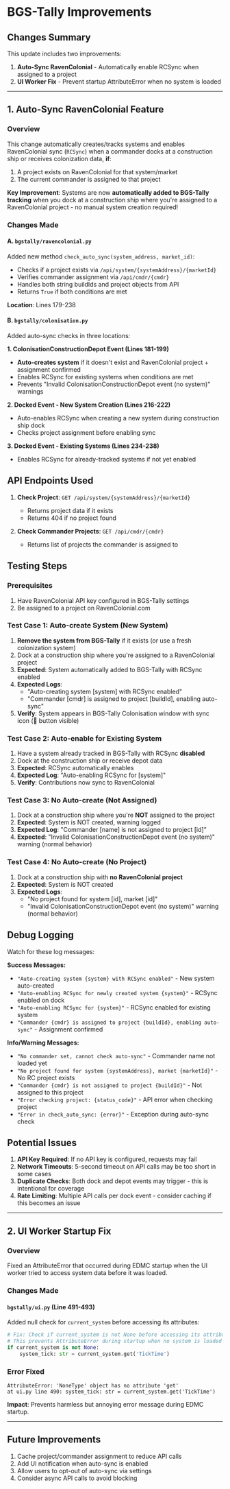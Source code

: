 # BGS-Tally Improvements

## Changes Summary

This update includes two improvements:
1. **Auto-Sync RavenColonial** - Automatically enable RCSync when assigned to a project
2. **UI Worker Fix** - Prevent startup AttributeError when no system is loaded

---

## 1. Auto-Sync RavenColonial Feature

### Overview
This change automatically creates/tracks systems and enables RavenColonial sync (`RCSync`) when a commander docks at a construction ship or receives colonization data, **if**:
1. A project exists on RavenColonial for that system/market
2. The current commander is assigned to that project

**Key Improvement**: Systems are now **automatically added to BGS-Tally tracking** when you dock at a construction ship where you're assigned to a RavenColonial project - no manual system creation required!

### Changes Made

#### A. `bgstally/ravencolonial.py`
Added new method `check_auto_sync(system_address, market_id)`:
- Checks if a project exists via `/api/system/{systemAddress}/{marketId}`
- Verifies commander assignment via `/api/cmdr/{cmdr}`
- Handles both string buildIds and project objects from API
- Returns `True` if both conditions are met

**Location**: Lines 179-238

#### B. `bgstally/colonisation.py`
Added auto-sync checks in three locations:

**1. ColonisationConstructionDepot Event (Lines 181-199)**
- **Auto-creates system** if it doesn't exist and RavenColonial project + assignment confirmed
- Enables RCSync for existing systems when conditions are met
- Prevents "Invalid ColonisationConstructionDepot event (no system)" warnings

**2. Docked Event - New System Creation (Lines 216-222)**  
- Auto-enables RCSync when creating a new system during construction ship dock
- Checks project assignment before enabling sync

**3. Docked Event - Existing Systems (Lines 234-238)**
- Enables RCSync for already-tracked systems if not yet enabled

## API Endpoints Used

1. **Check Project**: `GET /api/system/{systemAddress}/{marketId}`
   - Returns project data if it exists
   - Returns 404 if no project found

2. **Check Commander Projects**: `GET /api/cmdr/{cmdr}`
   - Returns list of projects the commander is assigned to

## Testing Steps

### Prerequisites
1. Have RavenColonial API key configured in BGS-Tally settings
2. Be assigned to a project on RavenColonial.com

### Test Case 1: Auto-create System (New System)
1. **Remove the system from BGS-Tally** if it exists (or use a fresh colonization system)
2. Dock at a construction ship where you're assigned to a RavenColonial project
3. **Expected**: System automatically added to BGS-Tally with RCSync enabled
4. **Expected Logs**: 
   - "Auto-creating system [system] with RCSync enabled"
   - "Commander [cmdr] is assigned to project [buildId], enabling auto-sync"
5. **Verify**: System appears in BGS-Tally Colonisation window with sync icon (🔄 button visible)

### Test Case 2: Auto-enable for Existing System
1. Have a system already tracked in BGS-Tally with RCSync **disabled**
2. Dock at the construction ship or receive depot data
3. **Expected**: RCSync automatically enables
4. **Expected Log**: "Auto-enabling RCSync for [system]"
5. **Verify**: Contributions now sync to RavenColonial

### Test Case 3: No Auto-create (Not Assigned)
1. Dock at a construction ship where you're **NOT** assigned to the project
2. **Expected**: System is NOT created, warning logged
3. **Expected Log**: "Commander [name] is not assigned to project [id]"
4. **Expected**: "Invalid ColonisationConstructionDepot event (no system)" warning (normal behavior)

### Test Case 4: No Auto-create (No Project)
1. Dock at a construction ship with **no RavenColonial project**
2. **Expected**: System is NOT created
3. **Expected Logs**:
   - "No project found for system [id], market [id]"
   - "Invalid ColonisationConstructionDepot event (no system)" warning (normal behavior)

## Debug Logging

Watch for these log messages:

**Success Messages:**
- `"Auto-creating system {system} with RCSync enabled"` - New system auto-created
- `"Auto-enabling RCSync for newly created system {system}"` - RCSync enabled on dock
- `"Auto-enabling RCSync for {system}"` - RCSync enabled for existing system
- `"Commander {cmdr} is assigned to project {buildId}, enabling auto-sync"` - Assignment confirmed

**Info/Warning Messages:**
- `"No commander set, cannot check auto-sync"` - Commander name not loaded yet
- `"No project found for system {systemAddress}, market {marketId}"` - No RC project exists
- `"Commander {cmdr} is not assigned to project {buildId}"` - Not assigned to this project
- `"Error checking project: {status_code}"` - API error when checking project
- `"Error in check_auto_sync: {error}"` - Exception during auto-sync check

## Potential Issues

1. **API Key Required**: If no API key is configured, requests may fail
2. **Network Timeouts**: 5-second timeout on API calls may be too short in some cases
3. **Duplicate Checks**: Both dock and depot events may trigger - this is intentional for coverage
4. **Rate Limiting**: Multiple API calls per dock event - consider caching if this becomes an issue

---

## 2. UI Worker Startup Fix

### Overview
Fixed an AttributeError that occurred during EDMC startup when the UI worker tried to access system data before it was loaded.

### Changes Made

#### `bgstally/ui.py` (Line 491-493)
Added null check for `current_system` before accessing its attributes:
```python
# Fix: Check if current_system is not None before accessing its attributes
# This prevents AttributeError during startup when no system is loaded yet
if current_system is not None:
    system_tick: str = current_system.get('TickTime')
```

### Error Fixed
```
AttributeError: 'NoneType' object has no attribute 'get'
at ui.py line 490: system_tick: str = current_system.get('TickTime')
```

**Impact**: Prevents harmless but annoying error message during EDMC startup.

---

## Future Improvements

1. Cache project/commander assignment to reduce API calls
2. Add UI notification when auto-sync is enabled
3. Allow users to opt-out of auto-sync via settings
4. Consider async API calls to avoid blocking
